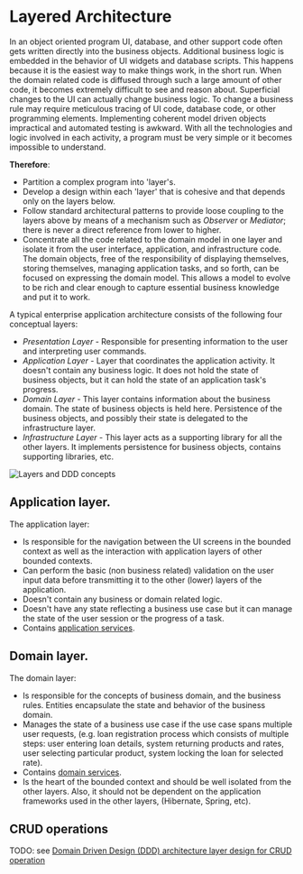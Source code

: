 # Layered Architecture

In an object oriented program UI, database, and other support code often gets written directly into the business objects. Additional business logic is embedded in the behavior of UI widgets and database scripts. This happens because it is the easiest way to make things work, in the short run.
When the domain related code is diffused through such a large amount of other code, it becomes extremely difficult to see and reason about. Superficial changes to the UI can actually change business logic. To change a business rule may require meticulous tracing of UI code, database code, or other programming elements. Implementing coherent model driven objects impractical and automated testing is awkward. With all the technologies and logic involved in each activity, a program must be very simple or it becomes impossible to understand.

**Therefore**:

* Partition a complex program into 'layer's.
* Develop a design within each 'layer' that is cohesive and that depends only on the layers below.
* Follow standard architectural patterns to provide loose coupling to the layers above by means of a mechanism such as *Observer* or *Mediator*; there is never a direct reference from lower to higher.
* Concentrate all the code related to the domain model in one layer and isolate it from the user interface, application, and infrastructure code. The domain objects, free of the responsibility of displaying themselves, storing themselves, managing application tasks, and so forth, can be focused on expressing the domain model. This allows a model to evolve to be rich and clear enough to capture essential business knowledge and put it to work.

A typical enterprise application architecture consists of the following four conceptual layers:

* *Presentation Layer* - Responsible for presenting information to the user and interpreting user commands.
* *Application Layer* - Layer that coordinates the application activity. It doesn't contain any business logic. It does not hold the state of business objects, but it can hold the state of an application task's progress.
* *Domain Layer* - This layer contains information about the business domain. The state of business objects is held here. Persistence of the business objects, and possibly their state is delegated to the infrastructure layer.
* *Infrastructure Layer* - This layer acts as a supporting library for all the other layers. It implements persistence for business objects, contains supporting libraries, etc.

![Layers and DDD concepts](images/ddd-layered-architecture.png)

## Application layer.

The application layer:

* Is responsible for the navigation between the UI screens in the bounded context as well as the interaction with application layers of other bounded contexts.
* Can perform the basic (non business related) validation on the user input data before transmitting it to the other (lower) layers of the application.
* Doesn't contain any business or domain related logic.
* Doesn't have any state reflecting a business use case but it can manage the state of the user session or the progress of a task.
* Contains [application services](services).

## Domain layer.

The domain layer:

* Is responsible for the concepts of business domain, and the business rules. Entities encapsulate the state and behavior of the business domain.
* Manages the state of a business use case if the use case spans multiple user requests, (e.g. loan registration process which consists of multiple steps: user entering loan details, system returning products and rates, user selecting particular product, system locking the loan for selected rate).
* Contains [domain services](services).
* Is the heart of the bounded context and should be well isolated from the other layers. Also, it should not be dependent on the application frameworks used in the other layers, (Hibernate, Spring, etc).

## CRUD operations

TODO: see [Domain Driven Design (DDD) architecture layer design for CRUD operation](http://www.pinfaq.com/1478/domain-driven-design-architecture-layer-design-operation)